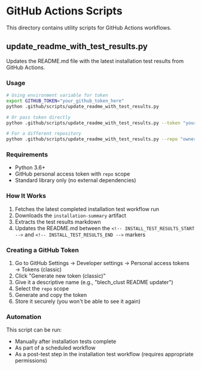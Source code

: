 # GitHub Actions Scripts

This directory contains utility scripts for GitHub Actions workflows.

## update_readme_with_test_results.py

Updates the README.md file with the latest installation test results from GitHub Actions.

### Usage

```bash
# Using environment variable for token
export GITHUB_TOKEN="your_github_token_here"
python .github/scripts/update_readme_with_test_results.py

# Or pass token directly
python .github/scripts/update_readme_with_test_results.py --token "your_github_token_here"

# For a different repository
python .github/scripts/update_readme_with_test_results.py --repo "owner/repo"
```

### Requirements

- Python 3.6+
- GitHub personal access token with `repo` scope
- Standard library only (no external dependencies)

### How It Works

1. Fetches the latest completed installation test workflow run
2. Downloads the `installation-summary` artifact
3. Extracts the test results markdown
4. Updates the README.md between the `<!-- INSTALL_TEST_RESULTS_START -->` and `<!-- INSTALL_TEST_RESULTS_END -->` markers

### Creating a GitHub Token

1. Go to GitHub Settings → Developer settings → Personal access tokens → Tokens (classic)
2. Click "Generate new token (classic)"
3. Give it a descriptive name (e.g., "blech_clust README updater")
4. Select the `repo` scope
5. Generate and copy the token
6. Store it securely (you won't be able to see it again)

### Automation

This script can be run:
- Manually after installation tests complete
- As part of a scheduled workflow
- As a post-test step in the installation test workflow (requires appropriate permissions)
